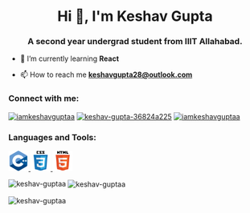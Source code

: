 <h1 align="center">Hi 👋, I'm Keshav Gupta</h1>
<h3 align="center">A second year undergrad student from IIIT Allahabad.</h3>

- 🌱 I’m currently learning **React**

- 📫 How to reach me **keshavgupta28@outlook.com**

<h3 align="left">Connect with me:</h3>
<p align="left">
<a href="https://twitter.com/iamkeshavguptaa" target="blank"><img align="center" src="https://raw.githubusercontent.com/rahuldkjain/github-profile-readme-generator/master/src/images/icons/Social/twitter.svg" alt="iamkeshavguptaa" height="30" width="40" /></a>
<a href="https://linkedin.com/in/keshav-gupta-36824a225" target="blank"><img align="center" src="https://raw.githubusercontent.com/rahuldkjain/github-profile-readme-generator/master/src/images/icons/Social/linked-in-alt.svg" alt="keshav-gupta-36824a225" height="30" width="40" /></a>
<a href="https://instagram.com/iamkeshavguptaa" target="blank"><img align="center" src="https://raw.githubusercontent.com/rahuldkjain/github-profile-readme-generator/master/src/images/icons/Social/instagram.svg" alt="iamkeshavguptaa" height="30" width="40" /></a>
</p>

<h3 align="left">Languages and Tools:</h3>
<p align="left"> <a href="https://www.w3schools.com/cpp/" target="_blank" rel="noreferrer"> <img src="https://raw.githubusercontent.com/devicons/devicon/master/icons/cplusplus/cplusplus-original.svg" alt="cplusplus" width="40" height="40"/> </a> <a href="https://www.w3schools.com/css/" target="_blank" rel="noreferrer"> <img src="https://raw.githubusercontent.com/devicons/devicon/master/icons/css3/css3-original-wordmark.svg" alt="css3" width="40" height="40"/> </a> <a href="https://www.w3.org/html/" target="_blank" rel="noreferrer"> <img src="https://raw.githubusercontent.com/devicons/devicon/master/icons/html5/html5-original-wordmark.svg" alt="html5" width="40" height="40"/> </a> </p>

<p><img align="left" src="https://github-readme-stats.vercel.app/api/top-langs?username=keshav-guptaa&show_icons=true&locale=en&layout=compact" alt="keshav-guptaa" /></p>

<p>&nbsp;<img align="center" src="https://github-readme-stats.vercel.app/api?username=keshav-guptaa&show_icons=true&locale=en" alt="keshav-guptaa" /></p>

<p><img align="center" src="https://github-readme-streak-stats.herokuapp.com/?user=keshav-guptaa&" alt="keshav-guptaa" /></p>
